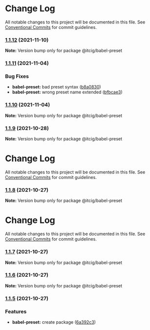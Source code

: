 # Change Log

All notable changes to this project will be documented in this file.
See [Conventional Commits](https://conventionalcommits.org) for commit guidelines.

### [1.1.12](https://github.com/itcig/itcig/compare/@itcig/babel-preset@1.1.11...@itcig/babel-preset@1.1.12) (2021-11-10)

**Note:** Version bump only for package @itcig/babel-preset





### [1.1.11](https://github.com/itcig/itcig/compare/@itcig/babel-preset@1.1.10...@itcig/babel-preset@1.1.11) (2021-11-04)


### Bug Fixes

* **babel-preset:** bad preset syntax ([b8a0830](https://github.com/itcig/itcig/commit/b8a0830186506fa56019eae0582230bfe3d897a0))
* **babel-preset:** wrong preset name extended ([bfbcae3](https://github.com/itcig/itcig/commit/bfbcae39e0242fc359266256784b3730b65ce21c))



### [1.1.10](https://github.com/itcig/itcig/compare/@itcig/babel-preset@1.1.9...@itcig/babel-preset@1.1.10) (2021-11-04)

**Note:** Version bump only for package @itcig/babel-preset





### [1.1.9](https://github.com/itcig/itcig/compare/@itcig/babel-preset@1.1.8...@itcig/babel-preset@1.1.9) (2021-10-28)

**Note:** Version bump only for package @itcig/babel-preset





# Change Log

All notable changes to this project will be documented in this file. See
[Conventional Commits](https://conventionalcommits.org) for commit guidelines.

### [1.1.8](https://github.com/itcig/itcig/compare/@itcig/babel-preset@1.1.7...@itcig/babel-preset@1.1.8) (2021-10-27)

**Note:** Version bump only for package @itcig/babel-preset

# Change Log

All notable changes to this project will be documented in this file. See
[Conventional Commits](https://conventionalcommits.org) for commit guidelines.

### [1.1.7](https://github.com/itcig/itcig/compare/@itcig/babel-preset@1.1.6...@itcig/babel-preset@1.1.7) (2021-10-27)

**Note:** Version bump only for package @itcig/babel-preset

### [1.1.6](https://github.com/itcig/itcig/compare/@itcig/babel-preset@1.1.5...@itcig/babel-preset@1.1.6) (2021-10-27)

**Note:** Version bump only for package @itcig/babel-preset

### [1.1.5](https://github.com/itcig/itcig/compare/@itcig/babel-preset@1.1.5...@itcig/babel-preset@1.1.5) (2021-10-27)

### Features

- **babel-preset:** create package
  ([6a392c3](https://github.com/itcig/itcig/commit/6a392c394b98b919d14effc35df3ff38bb09ec71))
